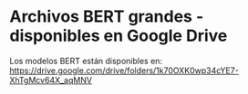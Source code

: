 # Archivos BERT grandes - disponibles en Google Drive
Los modelos BERT están disponibles en:
https://drive.google.com/drive/folders/1k70OXK0wp34cYE7-XhTgMcv64X_aqMNV
